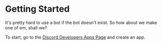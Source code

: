 # Getting Started
It's pretty hard to use a bot if the bot doesn't exist. So how about we make one of em, shall we?

To start, go to the [Discord Developers Apps Page](https://discordapp.com/developers/applications/me) and create an app.

<will continue this later>
